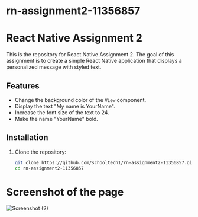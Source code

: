 # rn-assignment2-11356857
# React Native Assignment 2

This is the repository for React Native Assignment 2. The goal of this assignment is to create a simple React Native application that displays a personalized message with styled text.

## Features

- Change the background color of the `View` component.
- Display the text "My name is YourName".
- Increase the font size of the text to 24.
- Make the name "YourName" bold.

## Installation

1. Clone the repository:
   ```bash
   git clone https://github.com/schooltech1/rn-assignment2-11356857.git
   cd rn-assignment2-11356857


# Screenshot of the page
![Screenshot (2)](https://github.com/schooltech1/rn-assignment2-11356857/assets/170237696/d4ca1f5e-ecfc-45b0-8aa7-2ffb2ea5c18f)

